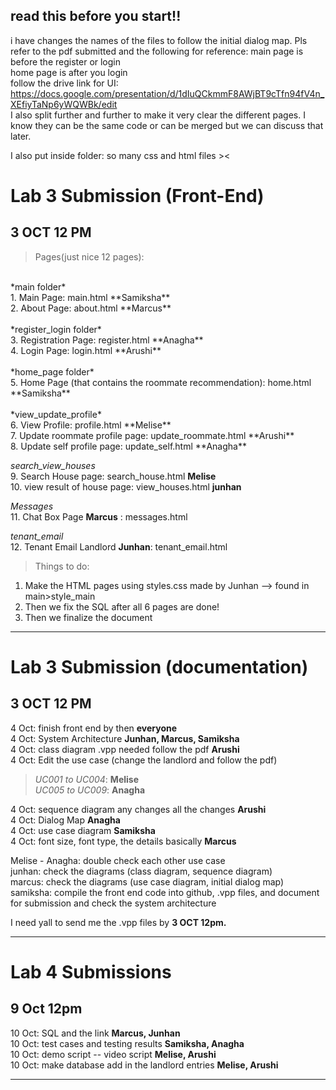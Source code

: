 ## read this before you start!!
i have changes the names of the files to follow the initial dialog map. Pls refer to the pdf submitted and the following for reference: 
main page is before the register or login <br>
home page is after you login <br>
follow the drive link for UI: <br>
https://docs.google.com/presentation/d/1dIuQCkmmF8AWjBT9cTfn94fV4n_XEfiyTaNp6yWQWBk/edit
<br>
I also split further and further to make it very clear the different pages. I know they can be the same code or can be merged but we can discuss that later. 

I also put inside folder: so many css and html files ><


# Lab 3 Submission (Front-End)
## **3 OCT 12 PM**


> Pages(just nice 12 pages):
<br>
*main folder*<br>
1. Main Page: main.html **Samiksha** <br>
2. About Page: about.html **Marcus**<br>
<br>
*register_login folder*<br>
3. Registration Page: register.html **Anagha** <br>
4. Login Page: login.html **Arushi** <br>
<br>
*home_page folder*<br>
5. Home Page (that contains the roommate recommendation): home.html **Samiksha**<br>
<br>
*view_update_profile*<br>
6. View Profile: profile.html **Melise** <br>
7. Update roommate profile page: update_roommate.html **Arushi**<br>
8. Update self profile page: update_self.html **Anagha**<br>

*search_view_houses*<br>
9. Search House page: search_house.html **Melise**<br>
10. view result of house page: view_houses.html **junhan**<br>

*Messages*<br>
11. Chat Box Page **Marcus** : messages.html<br>

*tenant_email*<br>
12. Tenant Email Landlord **Junhan**: tenant_email.html<br>


> Things to do:
1. Make the HTML pages using styles.css made by Junhan --> found in main>style_main
2. Then we fix the SQL after all 6 pages are done!
3. Then we finalize the document


---

# Lab 3 Submission (documentation)
## **3 OCT 12 PM**

4 Oct: finish front end by then **everyone**   <br>
4 Oct: System Architecture **Junhan, Marcus, Samiksha**  <br>
4 Oct: class diagram .vpp needed follow the pdf **Arushi**  <br>
4 Oct: Edit the use case (change the landlord and follow the pdf)  <br>

   >*UC001 to UC004*: **Melise**  <br>
   >*UC005 to UC009*: **Anagha**  <br>

4 Oct: sequence diagram any changes all the changes  **Arushi**  <br>
4 Oct: Dialog Map **Anagha**  <br>
4 Oct: use case diagram **Samiksha**  <br>
4 Oct: font size, font type, the details basically **Marcus**   <br>

Melise - Anagha: double check each other use case <br>
junhan: check the diagrams (class diagram, sequence diagram) <br>
marcus: check the diagrams (use case diagram, initial dialog map) <br>
samiksha: compile the front end code into github, .vpp files, and document for submission and check the system architecture <br>


I need yall to send me the .vpp files by **3 OCT 12pm.** <br>

----


# Lab 4 Submissions 
## **9 Oct 12pm** 
10 Oct: SQL and the link **Marcus, Junhan**  <br>
10 Oct: test cases and testing results **Samiksha, Anagha**  <br>
10 Oct: demo script -- video script **Melise, Arushi**  <br>
10 Oct: make database add in the landlord entries **Melise, Arushi**  <br>

---







